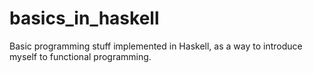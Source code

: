 # basics_in_haskell
Basic programming stuff implemented in Haskell, as a way to introduce myself to functional programming.
